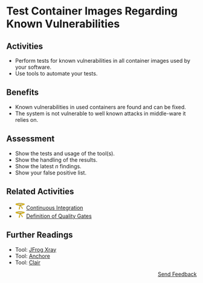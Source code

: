# Test Container Images Regarding Known Vulnerabilities

## Activities

- Perform tests for known vulnerabilities in all container images used by your software.
- Use tools to automate your tests.

## Benefits

- Known vulnerabilities in used containers are found and can be fixed.
- The system is not vulnerable to well known attacks in middle-ware it relies on.

## Assessment

- Show the tests and usage of the tool(s).
- Show the handling of the results.
- Show the latest *n* findings.
- Show your false positive list.

## Related Activities

- [<img src="https://raw.githubusercontent.com/AppSecure-nrw/security-belts/assets/belt-img/02_security-belt-yellow.svg" width="25" />](#) [Continuous Integration](../yellow/continuous-integration.md)
- [<img src="https://raw.githubusercontent.com/AppSecure-nrw/security-belts/assets/belt-img/02_security-belt-yellow.svg" width="25" />](#) [Definition of Quality Gates](../yellow/definition-of-quality-gates.md)

## Further Readings

 - Tool: [JFrog Xray](https://jfrog.com/xray/)
 - Tool: <!-- markdown-link-check-disable -->[Anchore](https://anchore.com/)<!-- markdown-link-check-enable -->
 - Tool: [Clair](https://github.com/quay/clair/releases)

<p align="right"><a href="https://www.surveymonkey.de/r/MNWNVRB">Send Feedback</a></p>
